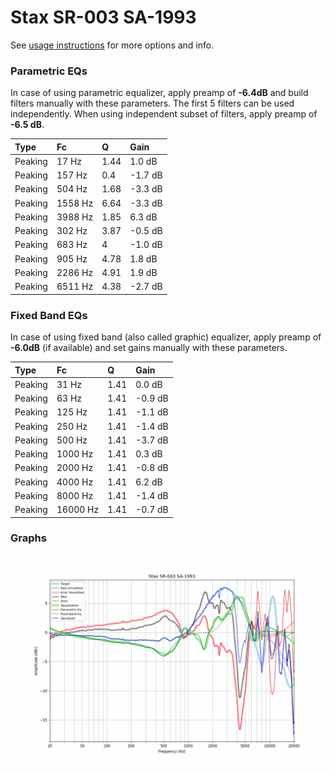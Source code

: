 # Stax SR-003 SA-1993
See [usage instructions](https://github.com/jaakkopasanen/AutoEq#usage) for more options and info.

### Parametric EQs
In case of using parametric equalizer, apply preamp of **-6.4dB** and build filters manually
with these parameters. The first 5 filters can be used independently.
When using independent subset of filters, apply preamp of **-6.5 dB**.

| Type    | Fc      |    Q | Gain    |
|:--------|:--------|:-----|:--------|
| Peaking | 17 Hz   | 1.44 | 1.0 dB  |
| Peaking | 157 Hz  | 0.4  | -1.7 dB |
| Peaking | 504 Hz  | 1.68 | -3.3 dB |
| Peaking | 1558 Hz | 6.64 | -3.3 dB |
| Peaking | 3988 Hz | 1.85 | 6.3 dB  |
| Peaking | 302 Hz  | 3.87 | -0.5 dB |
| Peaking | 683 Hz  | 4    | -1.0 dB |
| Peaking | 905 Hz  | 4.78 | 1.8 dB  |
| Peaking | 2286 Hz | 4.91 | 1.9 dB  |
| Peaking | 6511 Hz | 4.38 | -2.7 dB |

### Fixed Band EQs
In case of using fixed band (also called graphic) equalizer, apply preamp of **-6.0dB**
(if available) and set gains manually with these parameters.

| Type    | Fc       |    Q | Gain    |
|:--------|:---------|:-----|:--------|
| Peaking | 31 Hz    | 1.41 | 0.0 dB  |
| Peaking | 63 Hz    | 1.41 | -0.9 dB |
| Peaking | 125 Hz   | 1.41 | -1.1 dB |
| Peaking | 250 Hz   | 1.41 | -1.4 dB |
| Peaking | 500 Hz   | 1.41 | -3.7 dB |
| Peaking | 1000 Hz  | 1.41 | 0.3 dB  |
| Peaking | 2000 Hz  | 1.41 | -0.8 dB |
| Peaking | 4000 Hz  | 1.41 | 6.2 dB  |
| Peaking | 8000 Hz  | 1.41 | -1.4 dB |
| Peaking | 16000 Hz | 1.41 | -0.7 dB |

### Graphs
![](./Stax%20SR-003%20SA-1993.png)